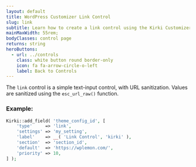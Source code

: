 ```yaml
---
layout: default
title: WordPress Customizer Link Control
slug: link
subtitle: Learn how to create a link control using the Kirki Customizer Framework.
mainMaxWidth: 55rem;
bodyClasses: control page
returns: string
heroButtons:
  - url: ../controls
    class: white button round border-only
    icon: fa fa-arrow-circle-o-left
    label: Back to Controls
---
```


The `link` control is a simple text-input control, with URL sanitization. Values are sanitized using the `esc_url_raw()` function.

### Example:

```php
Kirki::add_field( 'theme_config_id', [
	'type'     => 'link',
	'settings' => 'my_setting',
	'label'    => __( 'Link Control', 'kirki' ),
	'section'  => 'section_id',
	'default'  => 'https://wplemon.com/',
	'priority' => 10,
] );
```
